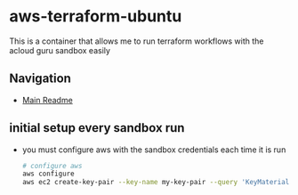 # aws-terraform-ubuntu

 This is a container that allows me to run terraform workflows with the acloud guru sandbox easily

## Navigation

- [Main Readme](../README.md)

## initial setup every sandbox run

- you must configure aws with the sandbox credentials each time it is run

  ``` bash
  # configure aws
  aws configure
  aws ec2 create-key-pair --key-name my-key-pair --query 'KeyMaterial' --output text > my-key-pair.pem
  ```
  